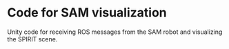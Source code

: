 # Code for SAM visualization
Unity code for receiving ROS messages from the SAM robot and visualizing the SPIRIT scene.
